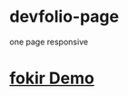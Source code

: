 # devfolio-page
 one page responsive
 <h1>
 <a href="devfolio-page.epizy.com" target="_blank" >fokir Demo</a>
 </h1>

